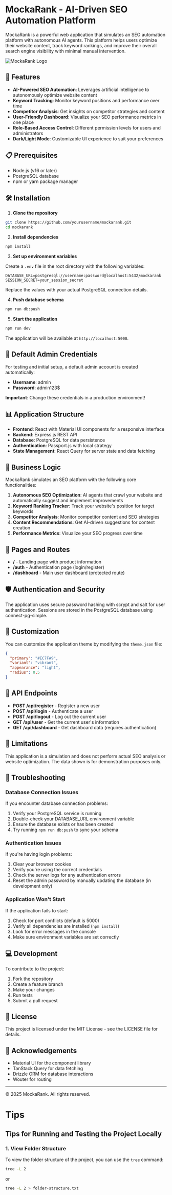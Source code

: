 # MockaRank - AI-Driven SEO Automation Platform

MockaRank is a powerful web application that simulates an SEO automation platform with autonomous AI agents. This platform helps users optimize their website content, track keyword rankings, and improve their overall search engine visibility with minimal manual intervention.

![MockaRank Logo](./generated-icon.png)

## 🚀 Features

- **AI-Powered SEO Automation**: Leverages artificial intelligence to autonomously optimize website content
- **Keyword Tracking**: Monitor keyword positions and performance over time
- **Competitor Analysis**: Get insights on competitor strategies and content
- **User-Friendly Dashboard**: Visualize your SEO performance metrics in one place
- **Role-Based Access Control**: Different permission levels for users and administrators
- **Dark/Light Mode**: Customizable UI experience to suit your preferences

## 📋 Prerequisites

- Node.js (v16 or later)
- PostgreSQL database
- npm or yarn package manager

## 🛠️ Installation

1. **Clone the repository**

```bash
git clone https://github.com/yourusername/mockarank.git
cd mockarank
```

2. **Install dependencies**

```bash
npm install
```

3. **Set up environment variables**

Create a `.env` file in the root directory with the following variables:

```
DATABASE_URL=postgresql://username:password@localhost:5432/mockarank
SESSION_SECRET=your_session_secret
```

Replace the values with your actual PostgreSQL connection details.

4. **Push database schema**

```bash
npm run db:push
```

5. **Start the application**

```bash
npm run dev
```

The application will be available at `http://localhost:5000`.

## 🔑 Default Admin Credentials

For testing and initial setup, a default admin account is created automatically:

- **Username**: admin
- **Password**: admin123$

**Important**: Change these credentials in a production environment!

## 📊 Application Structure

- **Frontend**: React with Material UI components for a responsive interface
- **Backend**: Express.js REST API
- **Database**: PostgreSQL for data persistence
- **Authentication**: Passport.js with local strategy
- **State Management**: React Query for server state and data fetching

## 💼 Business Logic

MockaRank simulates an SEO platform with the following core functionalities:

1. **Autonomous SEO Optimization**: AI agents that crawl your website and automatically suggest and implement improvements
2. **Keyword Ranking Tracker**: Track your website's position for target keywords
3. **Competitor Analysis**: Monitor competitor content and SEO strategies
4. **Content Recommendations**: Get AI-driven suggestions for content creation
5. **Performance Metrics**: Visualize your SEO progress over time

## 📱 Pages and Routes

- **/** - Landing page with product information
- **/auth** - Authentication page (login/register)
- **/dashboard** - Main user dashboard (protected route)

## 🛡️ Authentication and Security

The application uses secure password hashing with scrypt and salt for user authentication. Sessions are stored in the PostgreSQL database using connect-pg-simple.

## 🎨 Customization

You can customize the application theme by modifying the `theme.json` file:

```json
{
  "primary": "#EC7FA9",
  "variant": "vibrant",
  "appearance": "light",
  "radius": 0.5
}
```

## 🔄 API Endpoints

- **POST /api/register** - Register a new user
- **POST /api/login** - Authenticate a user
- **POST /api/logout** - Log out the current user
- **GET /api/user** - Get the current user's information
- **GET /api/dashboard** - Get dashboard data (requires authentication)

## 🚫 Limitations

This application is a simulation and does not perform actual SEO analysis or website optimization. The data shown is for demonstration purposes only.

## 🔧 Troubleshooting

### Database Connection Issues

If you encounter database connection problems:

1. Verify your PostgreSQL service is running
2. Double-check your DATABASE_URL environment variable
3. Ensure the database exists or has been created
4. Try running `npm run db:push` to sync your schema

### Authentication Issues

If you're having login problems:

1. Clear your browser cookies
2. Verify you're using the correct credentials
3. Check the server logs for any authentication errors
4. Reset the admin password by manually updating the database (in development only)

### Application Won't Start

If the application fails to start:

1. Check for port conflicts (default is 5000)
2. Verify all dependencies are installed (`npm install`)
3. Look for error messages in the console
4. Make sure environment variables are set correctly

## 💻 Development

To contribute to the project:

1. Fork the repository
2. Create a feature branch
3. Make your changes
4. Run tests
5. Submit a pull request

## 📜 License

This project is licensed under the MIT License - see the LICENSE file for details.

## 🙏 Acknowledgements

- Material UI for the component library
- TanStack Query for data fetching
- Drizzle ORM for database interactions
- Wouter for routing

---

© 2025 MockaRank. All rights reserved.


# Tips
## Tips for Running and Testing the Project Locally

### 1. View Folder Structure
To view the folder structure of the project, you can use the `tree` command:
```bash
tree -L 2
```
or
```bash
tree -L 2 > folder-structure.txt
```
